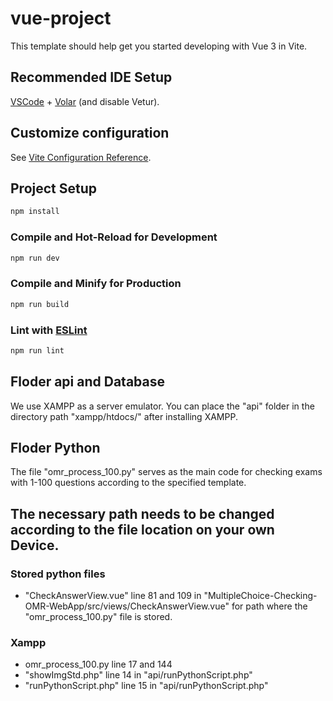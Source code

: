 # vue-project

This template should help get you started developing with Vue 3 in Vite.

## Recommended IDE Setup

[VSCode](https://code.visualstudio.com/) + [Volar](https://marketplace.visualstudio.com/items?itemName=Vue.volar) (and disable Vetur).

## Customize configuration

See [Vite Configuration Reference](https://vitejs.dev/config/).

## Project Setup

```sh
npm install
```

### Compile and Hot-Reload for Development

```sh
npm run dev
```

### Compile and Minify for Production

```sh
npm run build
```

### Lint with [ESLint](https://eslint.org/)

```sh
npm run lint
```

## Floder api and Database

We use XAMPP as a server emulator. You can place the "api" folder in the directory path "xampp/htdocs/" after installing XAMPP.

## Floder Python

The file "omr_process_100.py" serves as the main code for checking exams with 1-100 questions according to the specified template.

## The necessary path needs to be changed according to the file location on your own Device.

### Stored python files

- "CheckAnswerView.vue" line 81 and 109 in
  "MultipleChoice-Checking-OMR-WebApp/src/views/CheckAnswerView.vue" for path where the "omr_process_100.py" file is stored.

### Xampp

- omr_process_100.py line 17 and 144
- "showImgStd.php" line 14 in "api/runPythonScript.php"
- "runPythonScript.php" line 15 in "api/runPythonScript.php"

